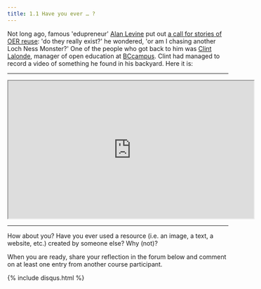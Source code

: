 ```yaml
---
title: 1.1 Have you ever … ?
---
```


Not long ago, famous 'edupreneur' [Alan Levine][1] put out [a call for stories of OER reuse][2]: 'do they really exist?' he wondered, 'or am I chasing another Loch Ness Monster?' One of the people who got back to him was [Clint Lalonde][3], manager of open education at [BCcampus][4]. Clint had managed to record a video of something he found in his backyard. Here it is:


----------


<iframe height="315" src="https://www.youtube.com/embed/3MA6ddnUGL0" width="560"></iframe>


----------


How about you? Have you ever used a resource (i.e. an image, a text, a website, etc.) created by someone else? Why (not)?

When you are ready, share your reflection in the forum below and comment on at least one entry from another course participant.

{% include disqus.html %}

  [1]: https://twitter.com/cogdog
  [2]: http://stories.cogdogblog.com/call-oer-reuse/
  [3]: https://twitter.com/clintlalonde
  [4]: http://bccampus.ca
